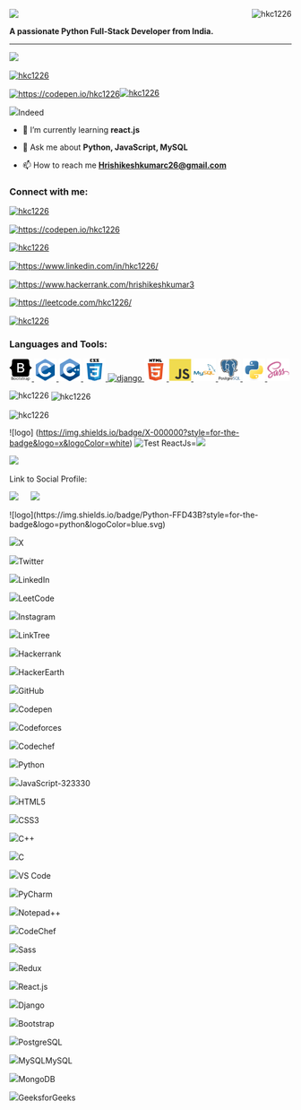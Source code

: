 <p align="left">
  <img align="left" src="https://img.shields.io/badge/Hi%20%F0%9F%91%8B%2C%20I'm%20Hrishikesh%20Kumar-blue?style=flat-square" width="auto" height="30"/>
  <img align="right" src="https://komarev.com/ghpvc/?username=hkc1226&label=Profile%20views&color=0e75b6&style=flat-square" alt="hkc1226" width="auto" height="18"/>
</p><br>
<p align="left"><b>A passionate Python Full-Stack Developer from India.</b></p><hr>

<img src="https://img.shields.io/badge/ABOUT%20ME:-red?style=flat" width="auto" height="24">


<p align="left"> </p>
<p align="left"> <a href="https://github.com/ryo-ma/github-profile-trophy"><img src="https://github-profile-trophy.vercel.app/?username=hkc1226" alt="hkc1226" /></a> </p>

<p><a href="https://codepen.io/hkc1226" target="blank"><img align="center" src="https://raw.githubusercontent.com/rahuldkjain/github-profile-readme-generator/master/src/images/icons/Social/codepen.svg" alt="https://codepen.io/hkc1226" height="30" width="40" /><img src="https://img.shields.io/twitter/follow/hkc1226?logo=codepen-fill&style=for-the-badge" alt="hkc1226" width="auto" height="24"/></a></a></p>
<p><a><img src="https://img.shields.io/badge/Indeed-003A9B?style=for-the-badge&logo=Indeed&logoColor=white">Indeed</a></p>

- 🌱 I’m currently learning **react.js**

- 💬 Ask me about **Python, JavaScript, MySQL**

- 📫 How to reach me **Hrishikeshkumarc26@gmail.com**

<h3 align="left">Connect with me:</h3>
<a href="https://twitter.com/hkc1226" target="blank">
  <img src="https://img.shields.io/twitter/follow/hkc1226?logo=twitter&style=for-the-badge" alt="hkc1226" width="auto" height="24"/>
</a>
<p align="left">
<a href="https://codepen.io/https://codepen.io/hkc1226" target="blank"><img align="center" src="https://raw.githubusercontent.com/rahuldkjain/github-profile-readme-generator/master/src/images/icons/Social/codepen.svg" alt="https://codepen.io/hkc1226" height="30" width="40" /></a>
  
<a href="https://twitter.com/hkc1226" target="blank"><img align="center" src="https://raw.githubusercontent.com/rahuldkjain/github-profile-readme-generator/master/src/images/icons/Social/twitter.svg" alt="hkc1226" height="30" width="40" /></a>

<a href="https://linkedin.com/in/https://www.linkedin.com/in/hkc1226/" target="blank"><img align="center" src="https://raw.githubusercontent.com/rahuldkjain/github-profile-readme-generator/master/src/images/icons/Social/linked-in-alt.svg" alt="https://www.linkedin.com/in/hkc1226/" height="30" width="40" /></a>

<a href="https://www.hackerrank.com/https://www.hackerrank.com/hrishikeshkumar3" target="blank"><img align="center" src="https://raw.githubusercontent.com/rahuldkjain/github-profile-readme-generator/master/src/images/icons/Social/hackerrank.svg" alt="https://www.hackerrank.com/hrishikeshkumar3" height="30" width="40" /></a>

<a href="https://www.leetcode.com/https://leetcode.com/hkc1226/" target="blank"><img align="center" src="https://raw.githubusercontent.com/rahuldkjain/github-profile-readme-generator/master/src/images/icons/Social/leet-code.svg" alt="https://leetcode.com/hkc1226/" height="30" width="40" /></a>

<a href="https://auth.geeksforgeeks.org/user/hkc1226" target="blank"><img align="center" src="https://raw.githubusercontent.com/rahuldkjain/github-profile-readme-generator/master/src/images/icons/Social/geeks-for-geeks.svg" alt="hkc1226" height="30" width="40" /></a>
</p>

<h3 align="left">Languages and Tools:</h3>
<p align="left"> <a href="https://getbootstrap.com" target="_blank" rel="noreferrer"> <img src="https://raw.githubusercontent.com/devicons/devicon/master/icons/bootstrap/bootstrap-plain-wordmark.svg" alt="bootstrap" width="40" height="40"/> </a> <a href="https://www.cprogramming.com/" target="_blank" rel="noreferrer"> <img src="https://raw.githubusercontent.com/devicons/devicon/master/icons/c/c-original.svg" alt="c" width="40" height="40"/> </a> <a href="https://www.w3schools.com/cpp/" target="_blank" rel="noreferrer"> <img src="https://raw.githubusercontent.com/devicons/devicon/master/icons/cplusplus/cplusplus-original.svg" alt="cplusplus" width="40" height="40"/> </a> <a href="https://www.w3schools.com/css/" target="_blank" rel="noreferrer"> <img src="https://raw.githubusercontent.com/devicons/devicon/master/icons/css3/css3-original-wordmark.svg" alt="css3" width="40" height="40"/> </a> <a href="https://www.djangoproject.com/" target="_blank" rel="noreferrer"> <img src="https://cdn.worldvectorlogo.com/logos/django.svg" alt="django" width="40" height="40"/> </a> <a href="https://www.w3.org/html/" target="_blank" rel="noreferrer"> <img src="https://raw.githubusercontent.com/devicons/devicon/master/icons/html5/html5-original-wordmark.svg" alt="html5" width="40" height="40"/> </a> <a href="https://developer.mozilla.org/en-US/docs/Web/JavaScript" target="_blank" rel="noreferrer"> <img src="https://raw.githubusercontent.com/devicons/devicon/master/icons/javascript/javascript-original.svg" alt="javascript" width="40" height="40"/> </a> <a href="https://www.mysql.com/" target="_blank" rel="noreferrer"> <img src="https://raw.githubusercontent.com/devicons/devicon/master/icons/mysql/mysql-original-wordmark.svg" alt="mysql" width="40" height="40"/> </a> <a href="https://www.postgresql.org" target="_blank" rel="noreferrer"> <img src="https://raw.githubusercontent.com/devicons/devicon/master/icons/postgresql/postgresql-original-wordmark.svg" alt="postgresql" width="40" height="40"/> </a> <a href="https://www.python.org" target="_blank" rel="noreferrer"> <img src="https://raw.githubusercontent.com/devicons/devicon/master/icons/python/python-original.svg" alt="python" width="40" height="40"/> </a> <a href="https://sass-lang.com" target="_blank" rel="noreferrer"> <img src="https://raw.githubusercontent.com/devicons/devicon/master/icons/sass/sass-original.svg" alt="sass" width="40" height="40"/> </a> </p>

<p><img align="left" src="https://github-readme-stats.vercel.app/api/top-langs?username=hkc1226&show_icons=true&locale=en&layout=compact" alt="hkc1226" /></p>

<p>&nbsp;<img align="center" src="https://github-readme-stats.vercel.app/api?username=hkc1226&show_icons=true&locale=en" alt="hkc1226" /></p>

<p><img align="center" src="https://github-readme-streak-stats.herokuapp.com/?user=hkc1226&" alt="hkc1226" /></p>



![logo] (https://img.shields.io/badge/X-000000?style=for-the-badge&logo=x&logoColor=white)
![Test](https://img.shields.io/badge/Python-black?color=blue&style=for-the-badge.svg)
ReactJs=<img src="https://img.shields.io/badge/-ReactJs-61DAFB?logo=react&logoColor=white&labelColor=blue">
<p><a><img src="https://img.shields.io/badge/-Twitter-61DAFB?logo=twitter&logoColor=white&labelColor=darkblue&color=blue"></a></p>
<p><p>Link to Social Profile:</p>
<a href="https://www.leetcode.com/hkc1226/" target="_blank"><img src="https://img.shields.io/badge/-LeetCode-61DAFB?logo=leetcode&logoColor=white&labelColor=orange&color=yellow"></a>
&emsp;
<a href="https://www.hackerrank.com/hrishikeshkumar3" target="_blank"><img src="https://img.shields.io/badge/-HackerRank-61DAFB?logo=HackerRank&logoColor=white&labelColor=black&color=#1BA94C"></a>
</p>
![logo](https://img.shields.io/badge/Python-FFD43B?style=for-the-badge&logo=python&logoColor=blue.svg)
<p><a><img src="https://img.shields.io/badge/X-000000?style=for-the-badge&logo=x&logoColor=white" />X</a></p>
<p><a><img src="https://img.shields.io/badge/Twitter-1DA1F2?style=for-the-badge&logo=twitter&logoColor=white" />Twitter</a></p>
<p><a><img src="https://img.shields.io/badge/LinkedIn-0077B5?style=for-the-badge&logo=linkedin&logoColor=white&Color=white" />LinkedIn</a></p>
<p><a><img src="https://img.shields.io/badge/-LeetCode-FFA116?style=for-the-badge&logo=LeetCode&logoColor=white&color=black" />LeetCode</a></p>
<p><a><img src="https://img.shields.io/badge/Instagram-E4405F?style=for-the-badge&logo=instagram&logoColor=white" />Instagram</a></p>
<p><a><img src="https://img.shields.io/badge/linktree-39E09B?style=for-the-badge&logo=linktree&logoColor=white" />LinkTree</a></p>
<p><a><img src="https://img.shields.io/badge/-Hackerrank-2EC866?style=for-the-badge&logo=HackerRank&logoColor=white" />Hackerrank</a></p>
<p><a><img src="https://img.shields.io/badge/HackerEarth-%232C3454.svg?&style=for-the-badge&logo=HackerEarth&logoColor=Blue" />HackerEarth</a></p>
<p><a><img src="https://img.shields.io/badge/GitHub-100000?style=for-the-badge&logo=github&logoColor=white" />GitHub</a></p>
<p><a><img src="https://img.shields.io/badge/Codepen-000000?style=for-the-badge&logo=codepen&logoColor=white" />Codepen</a></p>
<p><a><img src="https://img.shields.io/badge/Codeforces-445f9d?style=for-the-badge&logo=Codeforces&logoColor=white" />Codeforces</a></p>
<p><a><img src="https://img.shields.io/badge/Codechef-%23B92B27.svg?&style=for-the-badge&logo=Codechef&logoColor=white" />Codechef</a></p>
<p><a><img src="https://img.shields.io/badge/Python-FFD43B?style=for-the-badge&logo=python&logoColor=blue" />Python</a></p>
<p><a><img src="https://img.shields.io/badge/JavaScript-323330?style=for-the-badge&logo=javascript&logoColor=F7DF1E" />JavaScript-323330</a></p>
<p><a><img src="https://img.shields.io/badge/HTML5-E34F26?style=for-the-badge&logo=html5&logoColor=white" />HTML5</a></p>
<p><a><img src="https://img.shields.io/badge/CSS3-1572B6?style=for-the-badge&logo=css3&logoColor=white" />CSS3</a></p>
<p><a><img src="https://img.shields.io/badge/C%2B%2B-00599C?style=for-the-badge&logo=c%2B%2B&logoColor=white" />C++</a></p>
<p><a><img src="https://img.shields.io/badge/C-00599C?style=for-the-badge&logo=c&logoColor=white" />C</a></p>
<p><a><img src="https://img.shields.io/badge/VSCode-0078D4?style=for-the-badge&logo=visual%20studio%20code&logoColor=white" />VS Code</a></p>
<p><a><img src="https://img.shields.io/badge/PyCharm-000000.svg?&style=for-the-badge&logo=PyCharm&logoColor=white" />PyCharm</a></p>
<p><a><img src="https://img.shields.io/badge/Notepad++-90E59A.svg?style=for-the-badge&logo=notepad%2B%2B&logoColor=black" />Notepad++</a></p>
<p><a><img src="https://img.shields.io/badge/-CodeChef-5B4638?style=for-the-badge&logo=CodeChef&logoColor=white" />CodeChef</a></p>
<p><a><img src="https://img.shields.io/badge/Sass-CC6699?style=for-the-badge&logo=sass&logoColor=white" />Sass</a></p>
<p><a><img src="https://img.shields.io/badge/Redux-593D88?style=for-the-badge&logo=redux&logoColor=white" />Redux</a></p>
<p><a><img src="https://img.shields.io/badge/React-20232A?style=for-the-badge&logo=react&logoColor=61DAFB" />React.js</a></p>
<p><a><img src="https://img.shields.io/badge/Django-092E20?style=for-the-badge&logo=django&logoColor=green" />Django</a></p>
<p><a><img src="https://img.shields.io/badge/Bootstrap-563D7C?style=for-the-badge&logo=bootstrap&logoColor=white" />Bootstrap</a></p>
<p><a><img src="https://img.shields.io/badge/PostgreSQL-316192?style=for-the-badge&logo=postgresql&logoColor=white" />PostgreSQL</a></p>
<p><a><img src="https://img.shields.io/badge/MySQL-005C84?style=for-the-badge&logo=mysql&logoColor=white" />MySQL</a>MySQL</p>
<p><a><img src="https://img.shields.io/badge/MongoDB-4EA94B?style=for-the-badge&logo=mongodb&logoColor=white" />MongoDB</a></p>
<p><a><img src="https://img.shields.io/badge/GeeksforGeeks-298D46?style=for-the-badge&logo=geeksforgeeks&logoColor=white" />GeeksforGeeks</a></p>
